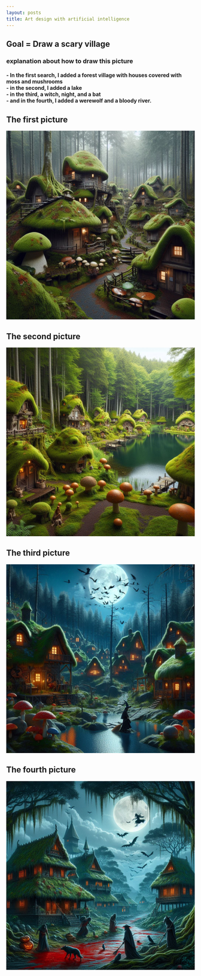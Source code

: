 ```yaml
---
layout: posts
title: Art design with artificial intelligence
---
```



## Goal = Draw a scary village
<h3>explanation about how to draw this picture</h3>

<h4 style= "text-align:left;">
- In the first search, I added a forest village with houses covered with moss and mushrooms
<br>
- in the second, I added a lake
<br>
- in the third, a witch, night, and a bat
<br>
- and in the fourth, I added a werewolf and a bloody river.
</h4>

<h2  style="text-align:left;"> The first picture </h2>

![alt text](../assets/images/mm%20(1).jfif)


<h2  style="text-align:left;"> The second picture </h2>

![alt text](../assets/images/mm%20(2).jfif)

<h2  style="text-align:left;">  The third picture </h2>

![alt text](../assets/images/mm%20(3).jfif)

<h2  style="text-align:left;">  The fourth picture </h2>

![alt text](../assets/images/mm%20(4).jfif)



